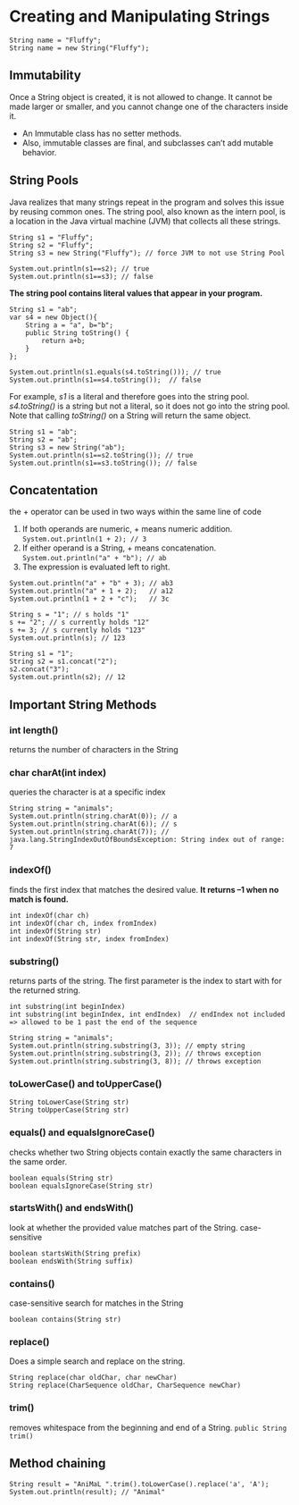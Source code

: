 # Creating and Manipulating Strings

```
String name = "Fluffy";
String name = new String("Fluffy");
```
## Immutability
Once a String object is created, it is not allowed to change. It cannot be made larger or
smaller, and you cannot change one of the characters inside it.

* An Immutable class has no setter methods.
* Also, immutable classes are final, and subclasses can’t add mutable behavior.

## String Pools
Java realizes that many strings repeat in the program and solves this issue by reusing common ones. The 
string pool, also known as the intern pool, is a location in the Java virtual machine (JVM)
that collects all these strings.
```
String s1 = "Fluffy";
String s2 = "Fluffy";
String s3 = new String("Fluffy"); // force JVM to not use String Pool

System.out.println(s1==s2); // true
System.out.println(s1==s3); // false
```

__The string pool contains literal values that appear in your program.__  

```
String s1 = "ab";
var s4 = new Object(){
    String a = "a", b="b";
    public String toString() {
        return a+b;
    }
};

System.out.println(s1.equals(s4.toString())); // true
System.out.println(s1==s4.toString());  // false
```

For example, _s1_ is a literal and therefore goes into the string pool. _s4.toString()_ is a string
but not a literal, so it does not go into the string pool. 
Note that calling _toString()_ on a String will return the same object.
```
String s1 = "ab";
String s2 = "ab";
String s3 = new String("ab");
System.out.println(s1==s2.toString()); // true
System.out.println(s1==s3.toString()); // false
```

## Concatentation
the + operator can be used in two ways within the same line of code

1. If both operands are numeric, + means numeric addition.  `System.out.println(1 + 2); // 3`
2. If either operand is a String, + means concatenation.  `System.out.println("a" + "b"); // ab`
3. The expression is evaluated left to right. 
```
System.out.println("a" + "b" + 3); // ab3
System.out.println("a" + 1 + 2);   // a12
System.out.println(1 + 2 + "c");   // 3c

String s = "1"; // s holds "1"
s += "2"; // s currently holds "12"
s += 3; // s currently holds "123"
System.out.println(s); // 123

String s1 = "1";
String s2 = s1.concat("2");
s2.concat("3");
System.out.println(s2); // 12

```

## Important String Methods

### int length()
returns the number of characters in the String

### char charAt(int index)
queries the character is at a specific index
```
String string = "animals";
System.out.println(string.charAt(0)); // a
System.out.println(string.charAt(6)); // s
System.out.println(string.charAt(7)); // java.lang.StringIndexOutOfBoundsException: String index out of range: 7
```
### indexOf()
finds the first index that matches the desired value. __It returns –1 when no match is found.__
```
int indexOf(char ch)
int indexOf(char ch, index fromIndex)
int indexOf(String str)
int indexOf(String str, index fromIndex)
```
### substring()
returns parts of the string. The first parameter is the index to start with for the returned string.
```
int substring(int beginIndex)
int substring(int beginIndex, int endIndex)  // endIndex not included => allowed to be 1 past the end of the sequence
```

```
String string = "animals";
System.out.println(string.substring(3, 3)); // empty string
System.out.println(string.substring(3, 2)); // throws exception
System.out.println(string.substring(3, 8)); // throws exception
```
### toLowerCase() and toUpperCase()
```
String toLowerCase(String str)
String toUpperCase(String str)
```
### equals() and equalsIgnoreCase()
checks whether two String objects contain exactly the same characters in the same order.
```
boolean equals(String str)
boolean equalsIgnoreCase(String str)
```
### startsWith() and endsWith()
look at whether the provided value matches part of the String. case-sensitive
```
boolean startsWith(String prefix)
boolean endsWith(String suffix)
```
### contains()
case-sensitive search for matches in the String
```
boolean contains(String str)
```
### replace()
Does a simple search and replace on the string.
```
String replace(char oldChar, char newChar)
String replace(CharSequence oldChar, CharSequence newChar)
```
### trim()
removes whitespace from the beginning and end of a String.
`public String trim()`

## Method chaining
```
String result = "AniMaL ".trim().toLowerCase().replace('a', 'A');
System.out.println(result); // "Animal"
```


